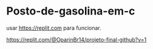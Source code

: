 # Posto-de-gasolina-em-c

usar https://replit.com para funcionar. 

https://replit.com/@OparinBr14/projeto-final-github?v=1
